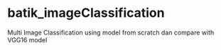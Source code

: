 # batik_imageClassification
Multi Image Classification using model from scratch dan compare with VGG16 model
